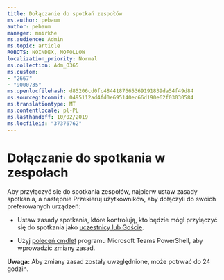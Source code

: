 ```yaml
---
title: Dołączanie do spotkań zespołów
ms.author: pebaum
author: pebaum
manager: mnirkhe
ms.audience: Admin
ms.topic: article
ROBOTS: NOINDEX, NOFOLLOW
localization_priority: Normal
ms.collection: Adm_O365
ms.custom:
- "2667"
- "9000735"
ms.openlocfilehash: d85206cd0fc4844187665369191839da54f49d84
ms.sourcegitcommit: 0495112ad4fd0e695140ec66d190e62f03030584
ms.translationtype: MT
ms.contentlocale: pl-PL
ms.lasthandoff: 10/02/2019
ms.locfileid: "37376762"
---
```

# <a name="join-a-meeting-in-teams"></a>Dołączanie do spotkania w zespołach

Aby przyłączyć się do spotkania zespołów, najpierw ustaw zasady spotkania, a następnie Przekieruj użytkowników, aby dołączyli do swoich preferowanych urządzeń:

- Ustaw zasady spotkania, które kontrolują, kto będzie mógł przyłączyć się do spotkania jako [uczestnicy lub Goście](https://docs.microsoft.com/microsoftteams/meeting-policies-in-teams#meeting-policy-settings---participants--guests). 

- Użyj [poleceń cmdlet](https://docs.microsoft.com/en-us/microsoftteams/teams-powershell-overview) programu Microsoft Teams PowerShell, aby wprowadzić zmiany zasad.    

**Uwaga:** Aby zmiany zasad zostały uwzględnione, może potrwać do 24 godzin.